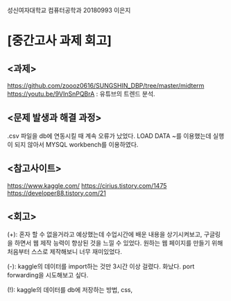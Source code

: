 성신여자대학교 컴퓨터공학과 20180993 이은지

[중간고사 과제 회고]
=============

<과제>
--------------
https://github.com/zoooz0616/SUNGSHIN_DBP/tree/master/midterm
https://youtu.be/9VInSnPQBrA
: 유튜브의 트렌드 분석.

<문제 발생과 해결 과정>
-------------
.csv 파일을 db에 연동시킬 때 계속 오류가 났었다. LOAD DATA ~를 이용했는데 실행이 되지 않아서 MYSQL workbench를 이용하였다.

<참고사이트>
----------
https://www.kaggle.com/
https://cirius.tistory.com/1475
https://developer88.tistory.com/21

<회고>
------
(+): 혼자 할 수 없을거라고 예상했는데 수업시간에 배운 내용을 상기시켜보고, 구글링을 하면서 웹 제작 능력이 향상된 것을 느낄 수 있었다.
원하는 웹 페이지를 만들기 위해 처음부터 스스로 제작해보니 너무 재미있었다.

(-): kaggle의 데이터를 import하는 것만 3시간 이상 걸렸다. 화났다. port forwarding을 시도해보고 싶다. 

(!): kaggle의 데이터를 db에 저장하는 방법, css, 

